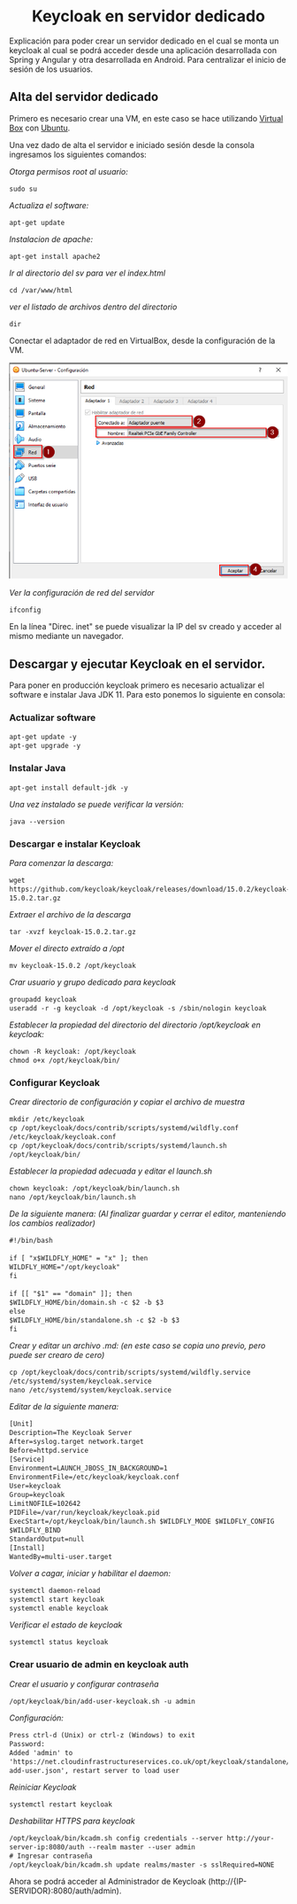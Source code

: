 <center>

# Keycloak en servidor dedicado

</center>
Explicación para poder crear un servidor dedicado en el cual se monta un keycloak al cual se podrá acceder desde una aplicación desarrollada con Spring y Angular y otra desarrollada en Android. Para centralizar el inicio de sesión de los usuarios.

## Alta del servidor dedicado
Primero es necesario crear una VM, en este caso se hace utilizando [Virtual Box](https://www.virtualbox.org/wiki/Downloads "Virtual Box Dowmload") con [Ubuntu](https://ubuntu.com/download/server "Ubuntu Download").

Una vez dado de alta el servidor e iniciado sesión desde la consola ingresamos los siguientes comandos:

*Otorga permisos root al usuario:*
```console
sudo su
```

*Actualiza el software:*
```console
apt-get update
```

*Instalacion de apache:*
```console
apt-get install apache2
```

*Ir al directorio del sv para ver el index.html*
```console
cd /var/www/html 
```

*ver el listado de archivos dentro del directorio*
```console
dir
```
Conectar el adaptador de red en VirtualBox, desde la configuración de la VM.

![Configuracion de red](configAdaptador.png)

*Ver la configuración de red del servidor*
```console
ifconfig
```
En la línea "Direc. inet" se puede visualizar la IP del sv creado y acceder al mismo mediante un navegador. 

## Descargar y ejecutar Keycloak en el servidor. 
Para poner en producción keycloak primero es necesario actualizar el software e instalar Java JDK 11. Para esto ponemos lo siguiente en consola:

### Actualizar software
```console
apt-get update -y
apt-get upgrade -y
```

### Instalar Java
```console
apt-get install default-jdk -y
```

*Una vez instalado se puede verificar la versión:*
```console
java --version
```

### Descargar e instalar Keycloak
*Para comenzar la descarga:*
```console
wget https://github.com/keycloak/keycloak/releases/download/15.0.2/keycloak-15.0.2.tar.gz
```

*Extraer el archivo de la descarga*
```console
tar -xvzf keycloak-15.0.2.tar.gz
```

*Mover el directo extraído a /opt*
```console
mv keycloak-15.0.2 /opt/keycloak
```

*Crar usuario y grupo dedicado para keycloak*
```console
groupadd keycloak
useradd -r -g keycloak -d /opt/keycloak -s /sbin/nologin keycloak
```

*Establecer la propiedad del directorio del directorio /opt/keycloak en keycloak:*
```console
chown -R keycloak: /opt/keycloak
chmod o+x /opt/keycloak/bin/
```
### Configurar Keycloak
*Crear directorio de configuración y copiar el archivo de muestra*
```console
mkdir /etc/keycloak
cp /opt/keycloak/docs/contrib/scripts/systemd/wildfly.conf /etc/keycloak/keycloak.conf
cp /opt/keycloak/docs/contrib/scripts/systemd/launch.sh /opt/keycloak/bin/
```

*Establecer la propiedad adecuada y editar el launch.sh*
```console
chown keycloak: /opt/keycloak/bin/launch.sh
nano /opt/keycloak/bin/launch.sh
```

*De la siguiente manera: (Al finalizar guardar y cerrar el editor, manteniendo los cambios realizador)*
```console
#!/bin/bash

if [ "x$WILDFLY_HOME" = "x" ]; then
WILDFLY_HOME="/opt/keycloak"
fi

if [[ "$1" == "domain" ]]; then
$WILDFLY_HOME/bin/domain.sh -c $2 -b $3
else
$WILDFLY_HOME/bin/standalone.sh -c $2 -b $3
fi
```

*Crear y editar un archivo .md: (en este caso se copia uno previo, pero puede ser crearo de cero)*
```console
cp /opt/keycloak/docs/contrib/scripts/systemd/wildfly.service /etc/systemd/system/keycloak.service
nano /etc/systemd/system/keycloak.service
```

*Editar de la siguiente manera:*
```console
[Unit]
Description=The Keycloak Server
After=syslog.target network.target
Before=httpd.service
[Service]
Environment=LAUNCH_JBOSS_IN_BACKGROUND=1
EnvironmentFile=/etc/keycloak/keycloak.conf
User=keycloak
Group=keycloak
LimitNOFILE=102642
PIDFile=/var/run/keycloak/keycloak.pid
ExecStart=/opt/keycloak/bin/launch.sh $WILDFLY_MODE $WILDFLY_CONFIG $WILDFLY_BIND
StandardOutput=null
[Install]
WantedBy=multi-user.target
```

*Volver a cagar, iniciar y habilitar el daemon:*
```console
systemctl daemon-reload
systemctl start keycloak
systemctl enable keycloak
```

*Verificar el estado de keycloak*
```console
systemctl status keycloak
```

### Crear usuario de admin en keycloak auth

*Crear el usuario y configurar contraseña*
```console
/opt/keycloak/bin/add-user-keycloak.sh -u admin
```
*Configuración:*
```console
Press ctrl-d (Unix) or ctrl-z (Windows) to exit
Password:
Added 'admin' to 'https://net.cloudinfrastructureservices.co.uk/opt/keycloak/standalone/configuration/keycloak-add-user.json', restart server to load user
```

*Reiniciar Keycloak*
```console
systemctl restart keycloak
```

*Deshabilitar HTTPS para keycloak*
```console
/opt/keycloak/bin/kcadm.sh config credentials --server http://your-server-ip:8080/auth --realm master --user admin
# Ingresar contraseña
/opt/keycloak/bin/kcadm.sh update realms/master -s sslRequired=NONE
```

Ahora se podrá acceder al Administrador de Keycloak (http://{IP-SERVIDOR}:8080/auth/admin).


